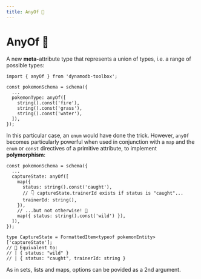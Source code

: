 ```yaml
---
title: AnyOf 👷
---
```


# AnyOf 👷

A new <b>meta-</b>attribute type that represents a union of types, i.e. a range of possible types:

```tsx
import { anyOf } from 'dynamodb-toolbox';

const pokemonSchema = schema({
  ...
  pokemonType: anyOf([
    string().const('fire'),
    string().const('grass'),
    string().const('water'),
  ]),
});
```

In this particular case, an `enum` would have done the trick. However, `anyOf` becomes particularly powerful when used in conjunction with a `map` and the `enum` or `const` directives of a primitive attribute, to implement **polymorphism**:

```tsx
const pokemonSchema = schema({
  ...
  captureState: anyOf([
    map({
      status: string().const('caught'),
      // 👇 captureState.trainerId exists if status is "caught"...
      trainerId: string(),
    }),
    // ...but not otherwise! 🙌
    map({ status: string().const('wild') }),
  ]),
});

type CaptureState = FormattedItem<typeof pokemonEntity>['captureState'];
// 🙌 Equivalent to:
// | { status: "wild" }
// | { status: "caught", trainerId: string }
```

As in sets, lists and maps, options can be povided as a 2nd argument.
